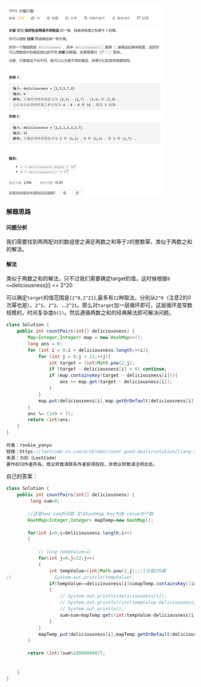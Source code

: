 <img src="1711.大餐计数.assets/image-20210104152433684.png" alt="image-20210104152433684" style="zoom:50%;" />

### 解题思路

#### 问题分析

我们需要找到两两配对的数组使之满足两数之和等于`2`的整数幂，类似于两数之和的解法。

#### 解法

类似于两数之和的解法，只不过我们需要确定target的值，这时候根据`0 <=`deliciousness[i] <= 2^20

可以确定`target`的值范围是`[2^0,2^21]`,最多有`22`种取法，分别从`2^0`（注意2的0次幂也是）、`2^1`、`2^2`、...`2^21`。那么对`target`加一层循环即可，这层循环是常数规模的，时间复杂度`O(1)`。然后遵循两数之和的经典解法即可解决问题。

```java
class Solution {
    public int countPairs(int[] deliciousness) {
        Map<Integer,Integer> map = new HashMap<>();
        long ans = 0;
        for (int i = 0;i < deliciousness.length;++i){
            for (int j = 0;j < 22;++j){
                int target = (int)Math.pow(2,j);
                if (target - deliciousness[i] < 0) continue;
                if (map.containsKey(target - deliciousness[i])){
                    ans += map.get(target - deliciousness[i]);
                }
            }
            map.put(deliciousness[i],map.getOrDefault(deliciousness[i],0) + 1);
        }
        ans %= (1e9 + 7);
        return (int)ans;
    }
}

作者：rookie_yanyu
链接：https://leetcode-cn.com/problems/count-good-meals/solution/liang-shu-zhi-he-bian-chong-by-rookie_ya-tzts/
来源：力扣（LeetCode）
著作权归作者所有。商业转载请联系作者获得授权，非商业转载请注明出处。
```

自己的答案：

```java
class Solution {
    public int countPairs(int[] deliciousness) {
         long sum=0;

        //还是two sum的问题 定义hashmap key为值 value为个数
        HashMap<Integer,Integer> mapTemp=new HashMap();

        for(int i=0;i<deliciousness.length;i++)
        {

            // long tempValue=1;
            for(int j=0;j<22;j++)
            {
                int tempValue=(int)Math.pow(2,j);//1也是2的幂
//                System.out.println(tempValue);
                if(tempValue>=deliciousness[i]&&mapTemp.containsKey((int)tempValue-deliciousness[i]))//这边必须是等于号 因为可能存在0 2 tempValue=2的情况
                {
                    // System.out.println(deliciousness[i]);
                    // System.out.println((int)tempValue-deliciousness[i]);
                    // System.out.println();
                    sum=sum+mapTemp.get((int)tempValue-deliciousness[i]);
                }
            }
            mapTemp.put(deliciousness[i],mapTemp.getOrDefault(deliciousness[i],0)+1);
        }

        return (int)(sum%1000000007);


    }
}
```

